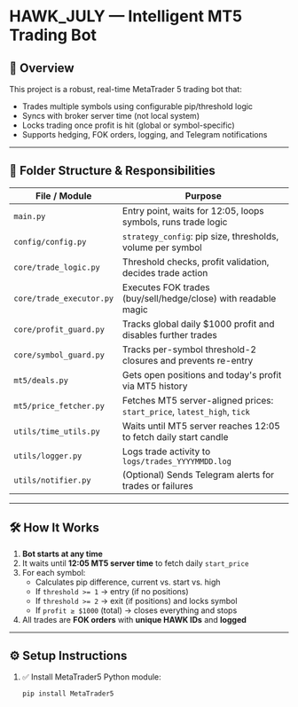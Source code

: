 # HAWK_JULY — Intelligent MT5 Trading Bot

## 🚀 Overview
This project is a robust, real-time MetaTrader 5 trading bot that:
- Trades multiple symbols using configurable pip/threshold logic
- Syncs with broker server time (not local system)
- Locks trading once profit is hit (global or symbol-specific)
- Supports hedging, FOK orders, logging, and Telegram notifications

---

## 🧩 Folder Structure & Responsibilities

| File / Module                | Purpose                                                                 |
|-----------------------------|-------------------------------------------------------------------------|
| `main.py`                   | Entry point, waits for 12:05, loops symbols, runs trade logic           |
| `config/config.py`          | `strategy_config`: pip size, thresholds, volume per symbol              |
| `core/trade_logic.py`       | Threshold checks, profit validation, decides trade action               |
| `core/trade_executor.py`    | Executes FOK trades (buy/sell/hedge/close) with readable magic          |
| `core/profit_guard.py`      | Tracks global daily $1000 profit and disables further trades            |
| `core/symbol_guard.py`      | Tracks per-symbol threshold-2 closures and prevents re-entry            |
| `mt5/deals.py`              | Gets open positions and today's profit via MT5 history                  |
| `mt5/price_fetcher.py`      | Fetches MT5 server-aligned prices: `start_price`, `latest_high`, `tick`|
| `utils/time_utils.py`       | Waits until MT5 server reaches 12:05 to fetch daily start candle        |
| `utils/logger.py`           | Logs trade activity to `logs/trades_YYYYMMDD.log`                       |
| `utils/notifier.py`         | (Optional) Sends Telegram alerts for trades or failures                 |

---

## 🛠️ How It Works

1. **Bot starts at any time**
2. It waits until **12:05 MT5 server time** to fetch daily `start_price`
3. For each symbol:
   - Calculates pip difference, current vs. start vs. high
   - If `threshold >= 1` → entry (if no positions)
   - If `threshold >= 2` → exit (if positions) and locks symbol
   - If `profit ≥ $1000` (total) → closes everything and stops
4. All trades are **FOK orders** with **unique HAWK IDs** and **logged**

---

## ⚙️ Setup Instructions

1. ✅ Install MetaTrader5 Python module:
   ```bash
   pip install MetaTrader5